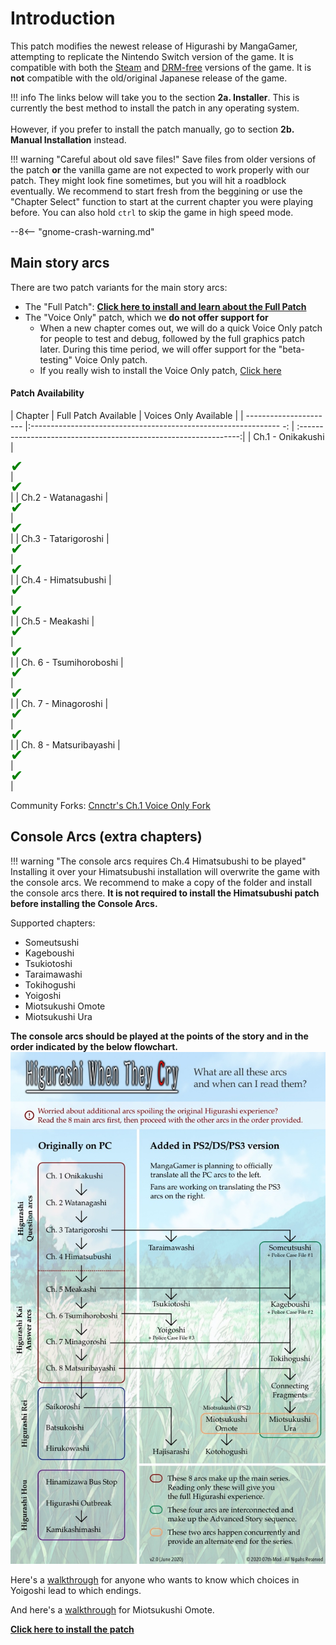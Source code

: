 # Introduction

This patch modifies the newest release of Higurashi by MangaGamer, attempting to replicate the Nintendo Switch version of the game. It is compatible with both the [Steam](https://store.steampowered.com/bundle/709/) and [DRM-free](https://www.mangagamer.com/product_list.php?opt=search&keyword=Higurashi) versions of the game. It is **not** compatible with the old/original Japanese release of the game.

!!! info
    The links below will take you to the section **2a. Installer**. This is currently the best method to install the patch in any operating system.<br></br>
    However, if you prefer to install the patch manually, go to section **2b. Manual Installation** instead.

!!! warning "Careful about old save files!"
    Save files from older versions of the patch **or** the vanilla game are not expected to work properly with our patch. They might look fine sometimes, but you will hit a roadblock eventually. We recommend to start fresh from the beggining or use the "Chapter Select" function to start at the current chapter you were playing before. You can also hold ``ctrl`` to skip the game in high speed mode.

--8<-- "gnome-crash-warning.md"

## Main story arcs

There are two patch variants for the main story arcs:

- The "Full Patch": [**Click here to install and learn about the Full Patch**](Higurashi-Part-1---Voice-and-Graphics-Patch.md)
- The "Voice Only" patch, which we **do not offer support for**
    - When a new chapter comes out, we will do a quick Voice Only patch for people to test and debug, followed by the full graphics patch later. During this time period, we will offer support for the "beta-testing" Voice Only patch.
    - If you really wish to install the Voice Only patch, [Click here](Higurashi-Part-1.1---Voices-only-Patch.md)

#### Patch Availability

| Chapter                | Full Patch Available                                              | Voices Only Available                                             |
| ---------------------- |:-------------------------------------------------------------- -: | :---------------------------------------------------------------:|
| Ch.1 - Onikakushi      | <div style="color:green;font-size:24px;line-height:16px">✔</div> | <div style="color:green;font-size:24px;line-height:16px">✔</div> |
| Ch.2 - Watanagashi     | <div style="color:green;font-size:24px;line-height:16px">✔</div> | <div style="color:green;font-size:24px;line-height:16px">✔</div> |
| Ch.3 - Tatarigoroshi   | <div style="color:green;font-size:24px;line-height:16px">✔</div> | <div style="color:green;font-size:24px;line-height:16px">✔</div> |
| Ch.4 - Himatsubushi    | <div style="color:green;font-size:24px;line-height:16px">✔</div> | <div style="color:green;font-size:24px;line-height:16px">✔</div> |
| Ch.5 - Meakashi        | <div style="color:green;font-size:24px;line-height:16px">✔</div> | <div style="color:green;font-size:24px;line-height:16px">✔</div> |
| Ch. 6 - Tsumihoroboshi | <div style="color:green;font-size:24px;line-height:16px">✔</div> | <div style="color:green;font-size:24px;line-height:16px">✔</div> |
| Ch. 7 - Minagoroshi    | <div style="color:green;font-size:24px;line-height:16px">✔</div> | <div style="color:green;font-size:24px;line-height:16px">✔</div> |
| Ch. 8 - Matsuribayashi | <div style="color:green;font-size:24px;line-height:16px">✔</div> | <div style="color:green;font-size:24px;line-height:16px">✔</div> |

Community Forks: [Cnnctr's Ch.1 Voice Only Fork](https://github.com/Cnnctr/onikakushi)

## Console Arcs (extra chapters)

!!! warning "The console arcs requires Ch.4 Himatsubushi to be played"
    Installing it over your Himatsubushi installation will overwrite the game with the console arcs. We recommend to make a copy of the folder and install the console arcs there. **It is not required to install the Himatsubushi patch before installing the Console Arcs.**

Supported chapters:

* Someutsushi
* Kageboushi
* Tsukiotoshi
* Taraimawashi
* Tokihogushi
* Yoigoshi
* Miotsukushi Omote
* Miotsukushi Ura

**The console arcs should be played at the points of the story and in the order indicated by the below flowchart.**
![Higurashi Arcs Flowchart](img/flow.png)

Here's a [walkthrough](https://07th-mod.com/wiki/Higurashi/img/walk-yoig.png) for anyone who wants to know which choices in Yoigoshi lead to which endings.

And here's a [walkthrough](https://07th-mod.com/wiki/Higurashi/img/walk-omot.jpg) for Miotsukushi Omote.


[**Click here to install the patch**](Higurashi-Part-1---Voice-and-Graphics-Patch.md)
